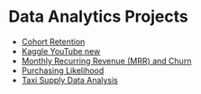 # Data Analytics Projects

* [Cohort Retention](https://github.com/a-kravets/Data-Analytics-Projects/tree/master/Cohort%20Retention)
* [Kaggle YouTube new](https://github.com/a-kravets/Data-Analytics-Projects/tree/master/Kaggle%20YouTube%20new)
* [Monthly Recurring Revenue (MRR) and Churn](https://github.com/a-kravets/Data-Analytics-Projects/tree/master/Monthly%20Recurring%20Revenue%20(MRR)%20and%20Churn)
* [Purchasing Likelihood](https://github.com/a-kravets/Data-Analytics-Projects/tree/master/Purchasing%20Likelihood)
* [Taxi Supply Data Analysis](https://github.com/a-kravets/Data-Analytics-Projects/tree/master/Taxi_SupplyDataAnalysis)
